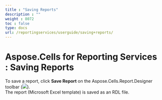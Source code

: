```yaml
---
title : "Saving Reports" 
description : "" 
weight : 8072 
toc : false
type: docs
url: /reportingservices/userguide/saving+reports/
---
```


# Aspose.Cells for Reporting Services : Saving Reports


To save a report, click **Save Report** on the Aspose.Cells.Report.Designer toolbar (![](https://docs2.aspose.com/cells/reportingservices/attachments/6094959/6193380.png)).  
The report (Microsoft Excel template) is saved as an RDL file.

